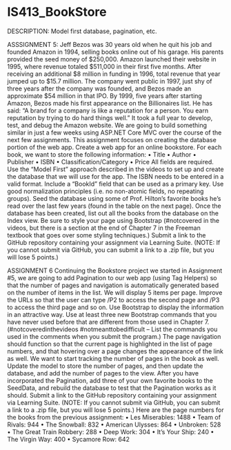 # IS413_BookStore

DESCRIPTION:
Model first database, pagination, etc.



ASSSIGNMENT 5:
Jeff Bezos was 30 years old when he quit his job and founded Amazon in 1994, selling books
online out of his garage. His parents provided the seed money of $250,000. Amazon launched
their website in 1995, where revenue totaled $511,000 in their first five months. After receiving
an additional $8 million in funding in 1996, total revenue that year jumped up to $15.7 million.
The company went public in 1997, just shy of three years after the company was founded, and
Bezos made an approximate $54 million in that IPO. By 1999, five years after starting Amazon,
Bezos made his first appearance on the Billionaires list. He has said: “A brand for a company is
like a reputation for a person. You earn reputation by trying to do hard things well.”
It took a full year to develop, test, and debug the Amazon website. We are going to build
something similar in just a few weeks using ASP.NET Core MVC over the course of the next
few assignments. This assignment focuses on creating the database portion of the web app.
Create a web app for an online bookstore. For each book, we want to store the following
information:
• Title
• Author
• Publisher
• ISBN
• Classification/Category
• Price
All fields are required. Use the “Model First” approach described in the videos to set up and
create the database that we will use for the app. The ISBN needs to be entered in a valid format.
Include a “BookId” field that can be used as a primary key. Use good normalization principles
(i.e. no non-atomic fields, no repeating groups).
Seed the database using some of Prof. Hilton’s favorite books he’s read over the last few years
(found in the table on the next page).
Once the database has been created, list out all the books from the database on the Index view.
Be sure to style your page using Bootstrap (#notcovered in the videos, but there is a section at
the end of Chapter 7 in the Freeman textbook that goes over some styling techniques.)
Submit a link to the GitHub repository containing your assignment via Learning Suite.
(NOTE: If you cannot submit via GitHub, you can submit a link to a .zip file, but you will
lose 5 points.)



ASSIGNMENT 6
Continuing the Bookstore project we started in Assignment #5, we are going to add Pagination to
our web app (using Tag Helpers) so that the number of pages and navigation is automatically
generated based on the number of items in the list.
We will display 5 items per page.
Improve the URLs so that the user can type /P2 to access the second page and /P3 to access the
third page and so on.
Use Bootstrap to display the information in an attractive way. Use at least three new Bootstrap
commands that you have never used before that are different from those used in Chapter 7.
(#notcoveredinthevideos #notmeanttobedifficult – List the commands you used in the comments
when you submit the program.) The page navigation should function so that the current page is
highlighted in the list of page numbers, and that hovering over a page changes the appearance of
the link as well.
We want to start tracking the number of pages in the book as well. Update the model to store the
number of pages, and then update the database, and add the number of pages to the view.
After you have incorporated the Pagination, add three of your own favorite books to the
SeedData, and rebuild the database to test that the Pagination works as it should.
Submit a link to the GitHub repository containing your assignment via Learning Suite.
(NOTE: If you cannot submit via GitHub, you can submit a link to a .zip file, but you will
lose 5 points.)
Here are the page numbers for the books from the previous assignment:
• Les Miserables: 1488
• Team of Rivals: 944
• The Snowball: 832
• American Ulysses: 864
• Unbroken: 528
• The Great Train Robbery: 288
• Deep Work: 304
• It’s Your Ship: 240
• The Virgin Way: 400
• Sycamore Row: 642
